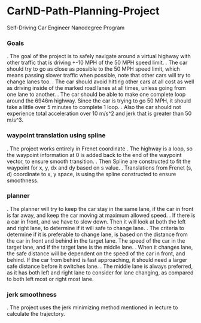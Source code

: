 # CarND-Path-Planning-Project
Self-Driving Car Engineer Nanodegree Program
   
### Goals
. The goal of the project is to safely navigate around a virtual highway with other traffic that is driving +-10 MPH of the 50 MPH speed limit. 
. The car should try to go as close as possible to the 50 MPH speed limit, which means passing slower traffic when possible, note that other cars will try to change lanes too. 
. The car should avoid hitting other cars at all cost as well as driving inside of the marked road lanes at all times, unless going from one lane to another. 
. The car should be able to make one complete loop around the 6946m highway. Since the car is trying to go 50 MPH, it should take a little over 5 minutes to complete 1 loop. 
. Also the car should not experience total acceleration over 10 m/s^2 and jerk that is greater than 50 m/s^3.

### waypoint translation using spline
. The project works entirely in Frenet coordinate
. The highway is a loop, so the waypoint information at 0 is added back to the end of the waypoint vector, to ensure smooth transition.
. Then Spline are constructed to fit the waypoint for x, y, dx and dy based on s value.
. Translations from Frenet (s, d) coordinate to x, y space, is using the spline constructed to ensure smoothness.

### planner
. The planner will try to keep the car stay in the same lane, if the car in front is far away, and keep the car moving at maximum allowed speed.
. If there is a car in front, and we have to slow down. Then it will look at both the left and right lane, to determine if it will safe to change lane.
. The criteria to determine if it is preferable to change lane, is based on the distance from the car in front and behind in the target lane. The speed of the car in the target lane, and if the target lane is the middle lane.
. When it changes lane, the safe distance will be dependent on the speed of the car in front, and behind. If the car from behind is fast approaching, it should need a larger safe distance before it switches lane.
. The middle lane is always preferred, as it has both left and right lane to consider for lane changing, as compared to both left most or right most lane.

### jerk smoothness
. The project uses the jerk minimizing method mentioned in lecture to calculate the trajectory.
  

